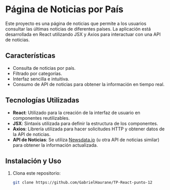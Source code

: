 # Página de Noticias por País

Este proyecto es una página de noticias que permite a los usuarios consultar las últimas noticias de diferentes países. La aplicación está desarrollada en React utilizando JSX y Axios para interactuar con una API de noticias.

## Características

- Consulta de noticias por país.
- Filtrado por categorías.
- Interfaz sencilla e intuitiva.
- Consumo de API de noticias para obtener la información en tiempo real.

## Tecnologías Utilizadas

- **React**: Utilizado para la creación de la interfaz de usuario en componentes reutilizables.
- **JSX**: Sintaxis utilizada para definir la estructura de los componentes.
- **Axios**: Librería utilizada para hacer solicitudes HTTP y obtener datos de la API de noticias.
- **API de Noticias**: Se utiliza [Newsdata.io](https://newsdata.io/) (u otra API de noticias similar) para obtener la información actualizada.

## Instalación y Uso

1. Clona este repositorio:
   ```bash
   git clone https://github.com/GabrielHaurane/TP-React-punto-12

